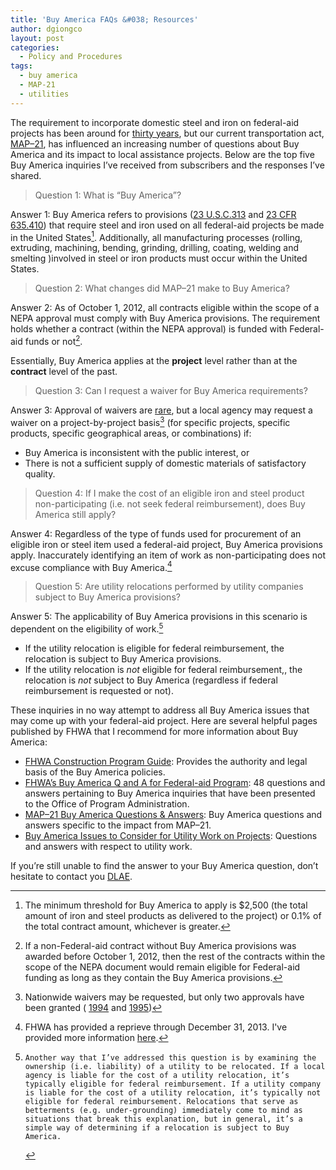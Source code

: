 ```yaml
---
title: 'Buy America FAQs &#038; Resources'
author: dgiongco
layout: post
categories:
  - Policy and Procedures
tags:
  - buy america
  - MAP-21
  - utilities
---
```

The requirement to incorporate domestic steel and iron on federal-aid projects has been around for [thirty years][1], but our current transportation act, [MAP–21][2], has influenced an increasing number of questions about Buy America and its impact to local assistance projects. Below are the top five Buy America inquiries I’ve received from subscribers and the responses I’ve shared.  

> Question 1: What is “Buy America”?

Answer 1: Buy America refers to provisions ([23 U.S.C.313][3] and [23 CFR 635.410][4]) that require steel and iron used on all federal-aid projects be made in the United States[^1]. Additionally, all manufacturing processes (rolling, extruding, machining, bending, grinding, drilling, coating, welding and smelting )involved in steel or iron products must occur within the United States.

> Question 2: What changes did MAP–21 make to Buy America?

Answer 2: As of October 1, 2012, all contracts eligible within the scope of a NEPA approval must comply with Buy America provisions. The requirement holds whether a contract (within the NEPA approval) is funded with Federal-aid funds or not[^2].

Essentially, Buy America applies at the **project** level rather than at the **contract** level of the past.

> Question 3: Can I request a waiver for Buy America requirements?

Answer 3: Approval of waivers are [rare][5], but a local agency may request a waiver on a project-by-project basis[^3] (for specific projects, specific products, specific geographical areas, or combinations) if:
 
* Buy America is inconsistent with the public interest, or
* There is not a sufficient supply of domestic materials of satisfactory quality.

> Question 4: If I make the cost of an eligible iron and steel product non-participating (i.e. not seek federal reimbursement), does Buy America still apply?

Answer 4: Regardless of the type of funds used for procurement of an eligible iron or steel item used a federal-aid project, Buy America provisions apply. Inaccurately identifying an item of work as non-participating does not excuse compliance with Buy America.[^4]

> Question 5: Are utility relocations performed by utility companies subject to Buy America provisions?

Answer 5: The applicability of Buy America provisions in this scenario is dependent on the eligibility of work.[^5]

* If the utility relocation is eligible for federal reimbursement, the relocation is subject to Buy America provisions.
* If the utility relocation is *not* eligible for federal reimbursement,, the relocation is *not* subject to Buy America (regardless if federal reimbursement is requested or not).

These inquiries in no way attempt to address all Buy America issues that may come up with your federal-aid project. Here are several helpful pages published by FHWA that I recommend for more information about Buy America:

* [FHWA Construction Program Guide][6]: Provides the authority and legal basis of the Buy America policies.
* [FHWA’s Buy America Q and A for Federal-aid Program][7]: 48 questions and answers pertaining to Buy America inquiries that have been presented to the Office of Program Administration.
* [MAP–21 Buy America Questions & Answers][8]: Buy America questions and answers specific to the impact from MAP–21.
* [Buy America Issues to Consider for Utility Work on Projects][9]: Questions and answers with respect to utility work.

If you’re still unable to find the answer to your Buy America question, don’t hesitate to contact you [DLAE][10].

[^1]: The minimum threshold for Buy America to apply is $2,500 (the total amount of iron and steel products as delivered to the project) or 0.1% of the total contract amount, whichever is greater. 

[^2]: If a non-Federal-aid contract without Buy America provisions was awarded before October 1, 2012, then the rest of the contracts within the scope of the NEPA document would remain eligible for Federal-aid funding as long as they contain the Buy America provisions. 

[^3]: Nationwide waivers may be requested, but only two approvals have been granted (
    [1994][11] and [1995][12])

[^4]: FHWA has provided a reprieve through December 31, 2013. I've provided more information [here][13].

[^5]:    Another way that I’ve addressed this question is by examining the ownership (i.e. liability) of a utility to be relocated. If a local agency is liable for the cost of a utility relocation, it’s typically eligible for federal reimbursement. If a utility company is liable for the cost of a utility relocation, it’s typically not eligible for federal reimbursement. Relocations that serve as betterments (e.g. under-grounding) immediately come to mind as situations that break this explanation, but in general, it’s a simple way of determining if a relocation is subject to Buy America. 

 [1]: http://www.fhwa.dot.gov/programadmin/contracts/112583.cfm
 [2]: http://www.fhwa.dot.gov/map21/
 [3]: http://www.fhwa.dot.gov/programadmin/contracts/bas182.cfm
 [4]: http://www.gpo.gov/fdsys/pkg/CFR-2001-title23-vol1/xml/CFR-2001-title23-vol1-sec635-410.xml
 [5]: http://www.fhwa.dot.gov/construction/contracts/waivers.cfm
 [6]: http://www.fhwa.dot.gov/construction/cqit/buyam.cfm
 [7]: http://www.fhwa.dot.gov/construction/contracts/buyam_qa.cfm
 [8]: http://www.fhwa.dot.gov/map21/qandas/qabuyamerica.cfm
 [9]: http://www.fhwa.dot.gov/utilities/buyam.cfm
 [10]: http://www.dot.ca.gov/hq/LocalPrograms/dlae.htm
 [11]: http://www.fhwa.dot.gov/programadmin/contracts/020994.cfm
 [12]: http://www.fhwa.dot.gov/programadmin/contracts/032495.cfm
 [13]: /buy-america-transition-period